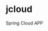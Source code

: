 # jcloud
Spring Cloud APP

<!--
## 源码分析

### Spring
### MyBatis
### Tomcat
### Netty

## 分布式

### 分布式协调服务(Zookeeper)
### 高性能网络通信(Netty)
### NoSQL数据库(MongoDB)
### 分布式缓存(Redis)
### 分布式搜索引擎(Elasticsearch)
### 分布式日志分析(ELK)
### 分布式消息通信(Kafka)
### 分布式事务(RocketMQ)
### 分库分表(ShardingSphere)

## 性能优化

### MySQL
### JVM
### Tomcat

## 网上商城
- 数据库表设计
- 全文检索(Elasticsearch)
- 消息中间件(Kafka)
- 分布式事务(RocketMQ)
- 授权中心(JWT&RSA)
- 购物车(Redis)
- 订单
- 库存
- 支付(AliPay&WxPay)
- 评论
- 短信
- 实时聊天(Netty&WebSocket)
-->